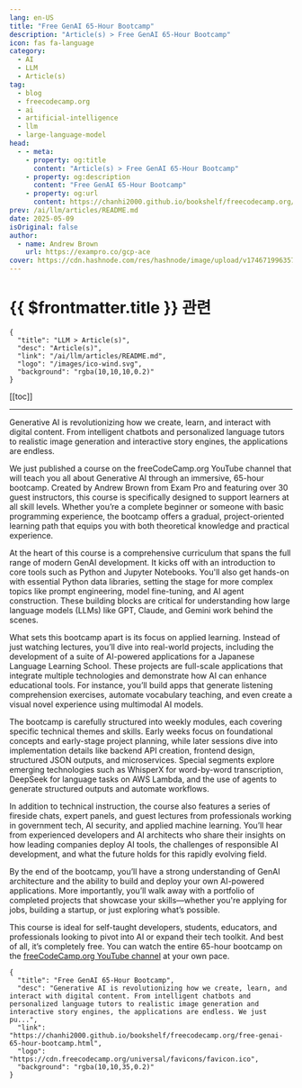 ```yaml
---
lang: en-US
title: "Free GenAI 65-Hour Bootcamp"
description: "Article(s) > Free GenAI 65-Hour Bootcamp"
icon: fas fa-language
category:
  - AI
  - LLM
  - Article(s)
tag:
  - blog
  - freecodecamp.org
  - ai
  - artificial-intelligence
  - llm
  - large-language-model
head:
  - - meta:
    - property: og:title
      content: "Article(s) > Free GenAI 65-Hour Bootcamp"
    - property: og:description
      content: "Free GenAI 65-Hour Bootcamp"
    - property: og:url
      content: https://chanhi2000.github.io/bookshelf/freecodecamp.org/free-genai-65-hour-bootcamp.html
prev: /ai/llm/articles/README.md
date: 2025-05-09
isOriginal: false
author:
  - name: Andrew Brown
    url: https://exampro.co/gcp-ace
cover: https://cdn.hashnode.com/res/hashnode/image/upload/v1746719963573/21c89484-ff8e-45b1-8035-ac9650c22894.png
---
```


# {{ $frontmatter.title }} 관련

```component VPCard
{
  "title": "LLM > Article(s)",
  "desc": "Article(s)",
  "link": "/ai/llm/articles/README.md",
  "logo": "/images/ico-wind.svg",
  "background": "rgba(10,10,10,0.2)"
}
```

[[toc]]

---

<SiteInfo
  name="Free GenAI 65-Hour Bootcamp"
  desc="Generative AI is revolutionizing how we create, learn, and interact with digital content. From intelligent chatbots and personalized language tutors to realistic image generation and interactive story engines, the applications are endless. We just pu..."
  url="https://freecodecamp.org/news/free-genai-65-hour-bootcamp"
  logo="https://cdn.freecodecamp.org/universal/favicons/favicon.ico"
  preview="https://cdn.hashnode.com/res/hashnode/image/upload/v1746719963573/21c89484-ff8e-45b1-8035-ac9650c22894.png"/>

Generative AI is revolutionizing how we create, learn, and interact with digital content. From intelligent chatbots and personalized language tutors to realistic image generation and interactive story engines, the applications are endless.

We just published a course on the freeCodeCamp.org YouTube channel that will teach you all about Generative AI through an immersive, 65-hour bootcamp. Created by Andrew Brown from Exam Pro and featuring over 30 guest instructors, this course is specifically designed to support learners at all skill levels. Whether you’re a complete beginner or someone with basic programming experience, the bootcamp offers a gradual, project-oriented learning path that equips you with both theoretical knowledge and practical experience.

At the heart of this course is a comprehensive curriculum that spans the full range of modern GenAI development. It kicks off with an introduction to core tools such as Python and Jupyter Notebooks. You'll also get hands-on with essential Python data libraries, setting the stage for more complex topics like prompt engineering, model fine-tuning, and AI agent construction. These building blocks are critical for understanding how large language models (LLMs) like GPT, Claude, and Gemini work behind the scenes.

What sets this bootcamp apart is its focus on applied learning. Instead of just watching lectures, you’ll dive into real-world projects, including the development of a suite of AI-powered applications for a Japanese Language Learning School. These projects are full-scale applications that integrate multiple technologies and demonstrate how AI can enhance educational tools. For instance, you’ll build apps that generate listening comprehension exercises, automate vocabulary teaching, and even create a visual novel experience using multimodal AI models.

The bootcamp is carefully structured into weekly modules, each covering specific technical themes and skills. Early weeks focus on foundational concepts and early-stage project planning, while later sessions dive into implementation details like backend API creation, frontend design, structured JSON outputs, and microservices. Special segments explore emerging technologies such as WhisperX for word-by-word transcription, DeepSeek for language tasks on AWS Lambda, and the use of agents to generate structured outputs and automate workflows.

In addition to technical instruction, the course also features a series of fireside chats, expert panels, and guest lectures from professionals working in government tech, AI security, and applied machine learning. You’ll hear from experienced developers and AI architects who share their insights on how leading companies deploy AI tools, the challenges of responsible AI development, and what the future holds for this rapidly evolving field.

By the end of the bootcamp, you’ll have a strong understanding of GenAI architecture and the ability to build and deploy your own AI-powered applications. More importantly, you’ll walk away with a portfolio of completed projects that showcase your skills—whether you're applying for jobs, building a startup, or just exploring what’s possible.


This course is ideal for self-taught developers, students, educators, and professionals looking to pivot into AI or expand their tech toolkit. And best of all, it’s completely free. You can watch the entire 65-hour bootcamp on the [<VPIcon icon="fa-brands fa-youtube"/>freeCodeCamp.org YouTube channel](https://youtu.be/DOXJ7s1D6iE) at your own pace.

<VidStack src="youtube/DOXJ7s1D6iE" />

<!-- TODO: add ARTICLE CARD -->
```component VPCard
{
  "title": "Free GenAI 65-Hour Bootcamp",
  "desc": "Generative AI is revolutionizing how we create, learn, and interact with digital content. From intelligent chatbots and personalized language tutors to realistic image generation and interactive story engines, the applications are endless. We just pu...",
  "link": "https://chanhi2000.github.io/bookshelf/freecodecamp.org/free-genai-65-hour-bootcamp.html",
  "logo": "https://cdn.freecodecamp.org/universal/favicons/favicon.ico",
  "background": "rgba(10,10,35,0.2)"
}
```

